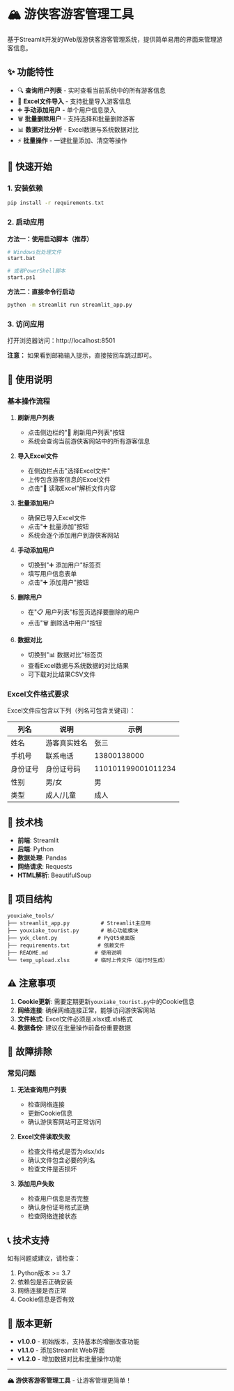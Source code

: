 # 🏔️ 游侠客游客管理工具

基于Streamlit开发的Web版游侠客游客管理系统，提供简单易用的界面来管理游客信息。

## ✨ 功能特性

- 🔍 **查询用户列表** - 实时查看当前系统中的所有游客信息
- 📁 **Excel文件导入** - 支持批量导入游客信息
- ➕ **手动添加用户** - 单个用户信息录入
- 🗑️ **批量删除用户** - 支持选择和批量删除游客
- 📊 **数据对比分析** - Excel数据与系统数据对比
- ⚡ **批量操作** - 一键批量添加、清空等操作

## 🚀 快速开始

### 1. 安装依赖

```bash
pip install -r requirements.txt
```

### 2. 启动应用

**方法一：使用启动脚本（推荐）**
```bash
# Windows批处理文件
start.bat

# 或者PowerShell脚本
start.ps1
```

**方法二：直接命令行启动**
```bash
python -m streamlit run streamlit_app.py
```

### 3. 访问应用

打开浏览器访问：http://localhost:8501

**注意：** 如果看到邮箱输入提示，直接按回车跳过即可。

## 📖 使用说明

### 基本操作流程

1. **刷新用户列表**
   - 点击侧边栏的"🔄 刷新用户列表"按钮
   - 系统会查询当前游侠客网站中的所有游客信息

2. **导入Excel文件**
   - 在侧边栏点击"选择Excel文件"
   - 上传包含游客信息的Excel文件
   - 点击"📖 读取Excel"解析文件内容

3. **批量添加用户**
   - 确保已导入Excel文件
   - 点击"➕ 批量添加"按钮
   - 系统会逐个添加用户到游侠客网站

4. **手动添加用户**
   - 切换到"➕ 添加用户"标签页
   - 填写用户信息表单
   - 点击"➕ 添加用户"按钮

5. **删除用户**
   - 在"📋 用户列表"标签页选择要删除的用户
   - 点击"🗑️ 删除选中用户"按钮

6. **数据对比**
   - 切换到"📊 数据对比"标签页
   - 查看Excel数据与系统数据的对比结果
   - 可下载对比结果CSV文件

### Excel文件格式要求

Excel文件应包含以下列（列名可包含关键词）：

| 列名 | 说明 | 示例 |
|------|------|------|
| 姓名 | 游客真实姓名 | 张三 |
| 手机号 | 联系电话 | 13800138000 |
| 身份证号 | 身份证号码 | 110101199001011234 |
| 性别 | 男/女 | 男 |
| 类型 | 成人/儿童 | 成人 |

## 🔧 技术栈

- **前端**: Streamlit
- **后端**: Python
- **数据处理**: Pandas
- **网络请求**: Requests
- **HTML解析**: BeautifulSoup

## 📁 项目结构

```
youxiake_tools/
├── streamlit_app.py          # Streamlit主应用
├── youxiake_tourist.py       # 核心功能模块
├── yxk_clent.py             # PyQt5桌面版
├── requirements.txt         # 依赖文件
├── README.md               # 使用说明
└── temp_upload.xlsx        # 临时上传文件（运行时生成）
```

## ⚠️ 注意事项

1. **Cookie更新**: 需要定期更新`youxiake_tourist.py`中的Cookie信息
2. **网络连接**: 确保网络连接正常，能够访问游侠客网站
3. **文件格式**: Excel文件必须是.xlsx或.xls格式
4. **数据备份**: 建议在批量操作前备份重要数据

## 🐛 故障排除

### 常见问题

1. **无法查询用户列表**
   - 检查网络连接
   - 更新Cookie信息
   - 确认游侠客网站可正常访问

2. **Excel文件读取失败**
   - 检查文件格式是否为xlsx/xls
   - 确认文件包含必要的列名
   - 检查文件是否损坏

3. **添加用户失败**
   - 检查用户信息是否完整
   - 确认身份证号格式正确
   - 检查网络连接状态

## 📞 技术支持

如有问题或建议，请检查：
1. Python版本 >= 3.7
2. 依赖包是否正确安装
3. 网络连接是否正常
4. Cookie信息是否有效

## 🔄 版本更新

- **v1.0.0** - 初始版本，支持基本的增删改查功能
- **v1.1.0** - 添加Streamlit Web界面
- **v1.2.0** - 增加数据对比和批量操作功能

---

**🏔️ 游侠客游客管理工具** - 让游客管理更简单！
